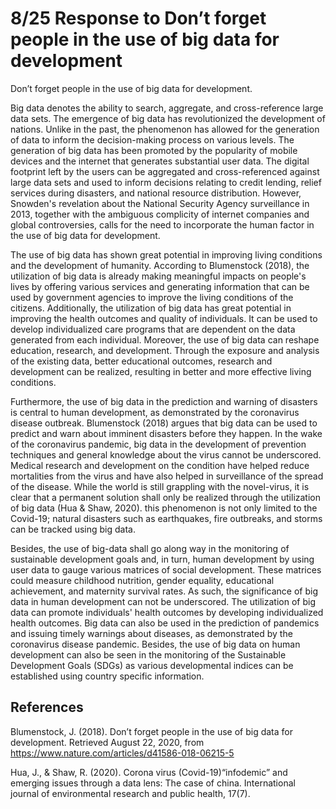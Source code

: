 # 8/25 Response to Don’t forget people in the use of big data for development

Don’t forget people in the use of big data for development.

Big data denotes the ability to search, aggregate, and cross-reference large data sets. The emergence of big data has revolutionized the development of nations. Unlike in the past, the phenomenon has allowed for the generation of data to inform the decision-making process on various levels. The generation of big data has been promoted by the popularity of mobile devices and the internet that generates substantial user data. The digital footprint left by the users can be aggregated and cross-referenced against large data sets and used to inform decisions relating to credit lending, relief services during disasters, and national resource distribution. However, Snowden's revelation about the National Security Agency surveillance in 2013, together with the ambiguous complicity of internet companies and global controversies, calls for the need to incorporate the human factor in the use of big data for development.

The use of big data has shown great potential in improving living conditions and the development of humanity. According to Blumenstock (2018), the utilization of big data is already making meaningful impacts on people's lives by offering various services and generating information that can be used by government agencies to improve the living conditions of the citizens. Additionally, the utilization of big data has great potential in improving the health outcomes and quality of individuals. It can be used to develop individualized care programs that are dependent on the data generated from each individual. Moreover, the use of big data can reshape education, research, and development. Through the exposure and analysis of the existing data, better educational outcomes, research and development can be realized, resulting in better and more effective living conditions.

Furthermore, the use of big data in the prediction and warning of disasters is central to human development, as demonstrated by the coronavirus disease outbreak. Blumenstock (2018) argues that big data can be used to predict and warn about imminent disasters before they happen. In the wake of the coronavirus pandemic, big data in the development of prevention techniques and general knowledge about the virus cannot be underscored. Medical research and development on the condition have helped reduce mortalities from the virus and have also helped in surveillance of the spread of the disease. While the world is still grappling with the novel-virus, it is clear that a permanent solution shall only be realized through the utilization of big data (Hua & Shaw, 2020). this phenomenon is not only limited to the Covid-19; natural disasters such as earthquakes, fire outbreaks, and storms can be tracked using big data.

Besides, the use of big-data shall go along way in the monitoring of sustainable development goals and, in turn, human development by using user data to gauge various matrices of social development. These matrices could measure childhood nutrition, gender equality, educational achievement, and maternity survival rates. As such, the significance of big data in human development can not be underscored.  The utilization of big data can promote individuals' health outcomes by developing individualized health outcomes. Big data can also be used in the prediction of pandemics and issuing timely warnings about diseases, as demonstrated by the coronavirus disease pandemic. Besides, the use of big data on human development can also be seen in the monitoring of the Sustainable Development Goals (SDGs) as various developmental indices can be established using country specific information. 


## References

Blumenstock, J. (2018). Don’t forget people in the use of big data for development. Retrieved August 22, 2020, from https://www.nature.com/articles/d41586-018-06215-5


Hua, J., & Shaw, R. (2020). Corona virus (Covid-19)“infodemic” and emerging issues through a data lens: The case of china. International journal of environmental research and public health, 17(7).
